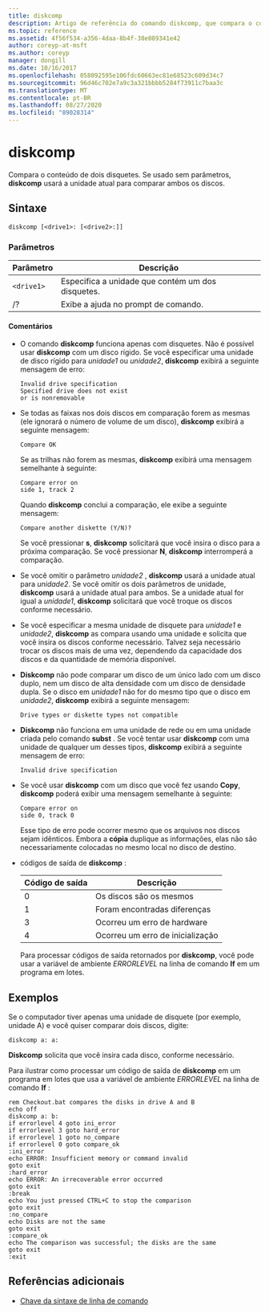 ```yaml
---
title: diskcomp
description: Artigo de referência do comando diskcomp, que compara o conteúdo de dois disquetes.
ms.topic: reference
ms.assetid: 4f56f534-a356-4daa-8b4f-38e089341e42
author: coreyp-at-msft
ms.author: coreyp
manager: dongill
ms.date: 10/16/2017
ms.openlocfilehash: 058092595e106fdc60663ec81e68523c609d34c7
ms.sourcegitcommit: 96d46c702e7a9c3a321bbbb5284f73911c7baa3c
ms.translationtype: MT
ms.contentlocale: pt-BR
ms.lasthandoff: 08/27/2020
ms.locfileid: "89028314"
---
```

# <a name="diskcomp"></a>diskcomp

Compara o conteúdo de dois disquetes. Se usado sem parâmetros, **diskcomp** usará a unidade atual para comparar ambos os discos.

## <a name="syntax"></a>Sintaxe

```
diskcomp [<drive1>: [<drive2>:]]
```

### <a name="parameters"></a>Parâmetros

| Parâmetro | Descrição |
| --------- | ----------- |
| `<drive1>` | Especifica a unidade que contém um dos disquetes. |
| /? | Exibe a ajuda no prompt de comando. |

#### <a name="remarks"></a>Comentários

- O comando **diskcomp** funciona apenas com disquetes. Não é possível usar **diskcomp** com um disco rígido. Se você especificar uma unidade de disco rígido para *unidade1* ou *unidade2*, **diskcomp** exibirá a seguinte mensagem de erro:

  ```
  Invalid drive specification
  Specified drive does not exist
  or is nonremovable
  ```

- Se todas as faixas nos dois discos em comparação forem as mesmas (ele ignorará o número de volume de um disco), **diskcomp** exibirá a seguinte mensagem:

  ```
  Compare OK
  ```

  Se as trilhas não forem as mesmas, **diskcomp** exibirá uma mensagem semelhante à seguinte:

  ```
  Compare error on
  side 1, track 2
  ```

  Quando **diskcomp** conclui a comparação, ele exibe a seguinte mensagem:

  ```
  Compare another diskette (Y/N)?
  ```

  Se você pressionar **s**, **diskcomp** solicitará que você insira o disco para a próxima comparação. Se você pressionar **N**, **diskcomp** interromperá a comparação.

- Se você omitir o parâmetro *unidade2* , **diskcomp** usará a unidade atual para *unidade2*. Se você omitir os dois parâmetros de unidade, **diskcomp** usará a unidade atual para ambos. Se a unidade atual for igual a *unidade1*, **diskcomp** solicitará que você troque os discos conforme necessário.

- Se você especificar a mesma unidade de disquete para *unidade1* e *unidade2*, **diskcomp** as compara usando uma unidade e solicita que você insira os discos conforme necessário. Talvez seja necessário trocar os discos mais de uma vez, dependendo da capacidade dos discos e da quantidade de memória disponível.

- **Diskcomp** não pode comparar um disco de um único lado com um disco duplo, nem um disco de alta densidade com um disco de densidade dupla. Se o disco em *unidade1* não for do mesmo tipo que o disco em *unidade2*, **diskcomp** exibirá a seguinte mensagem:

  ```
  Drive types or diskette types not compatible
  ```

- **Diskcomp** não funciona em uma unidade de rede ou em uma unidade criada pelo comando **subst** . Se você tentar usar **diskcomp** com uma unidade de qualquer um desses tipos, **diskcomp** exibirá a seguinte mensagem de erro:

  ```
  Invalid drive specification
  ```

- Se você usar **diskcomp** com um disco que você fez usando **Copy**, **diskcomp** poderá exibir uma mensagem semelhante à seguinte:

  ```
  Compare error on
  side 0, track 0
  ```

  Esse tipo de erro pode ocorrer mesmo que os arquivos nos discos sejam idênticos. Embora a **cópia** duplique as informações, elas não são necessariamente colocadas no mesmo local no disco de destino.

- códigos de saída de **diskcomp** :

  | Código de saída | Descrição |
  | --------- | ----------- |
  | 0 | Os discos são os mesmos |
  | 1 | Foram encontradas diferenças |
  | 3 | Ocorreu um erro de hardware |
  | 4 | Ocorreu um erro de inicialização |

  Para processar códigos de saída retornados por **diskcomp**, você pode usar a variável de ambiente *ERRORLEVEL* na linha de comando **If** em um programa em lotes.

## <a name="examples"></a>Exemplos

Se o computador tiver apenas uma unidade de disquete (por exemplo, unidade A) e você quiser comparar dois discos, digite:

```
diskcomp a: a:
```

**Diskcomp** solicita que você insira cada disco, conforme necessário.

Para ilustrar como processar um código de saída de **diskcomp** em um programa em lotes que usa a variável de ambiente *ERRORLEVEL* na linha de comando **If** :

```
rem Checkout.bat compares the disks in drive A and B
echo off
diskcomp a: b:
if errorlevel 4 goto ini_error
if errorlevel 3 goto hard_error
if errorlevel 1 goto no_compare
if errorlevel 0 goto compare_ok
:ini_error
echo ERROR: Insufficient memory or command invalid
goto exit
:hard_error
echo ERROR: An irrecoverable error occurred
goto exit
:break
echo You just pressed CTRL+C to stop the comparison
goto exit
:no_compare
echo Disks are not the same
goto exit
:compare_ok
echo The comparison was successful; the disks are the same
goto exit
:exit
```

## <a name="additional-references"></a>Referências adicionais

- [Chave da sintaxe de linha de comando](command-line-syntax-key.md)

